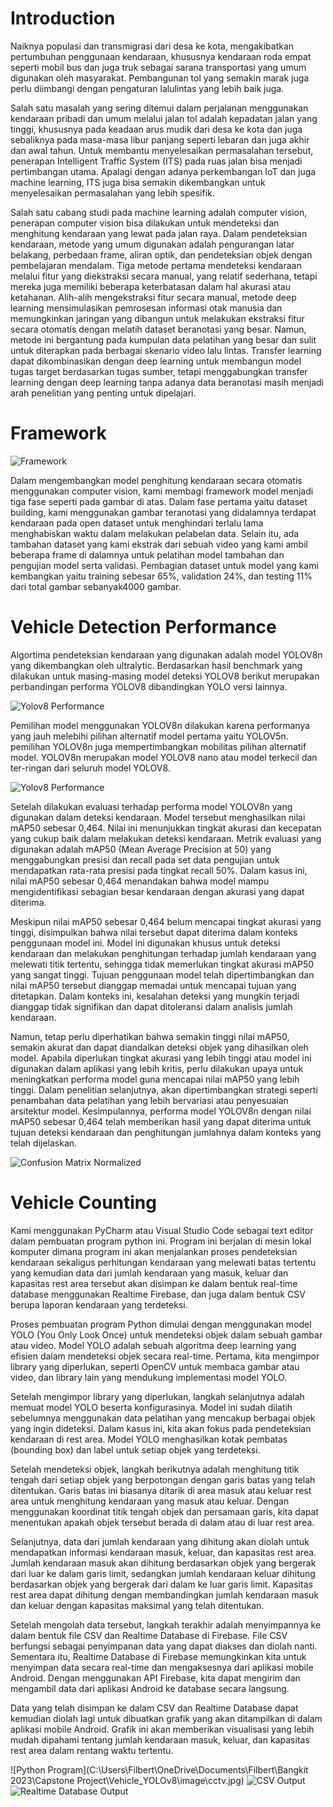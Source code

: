 
# Introduction 

Naiknya populasi dan transmigrasi dari desa ke kota, mengakibatkan pertumbuhan penggunaan kendaraan, khususnya kendaraan roda empat seperti mobil bus dan juga truk sebagai sarana transportasi yang umum digunakan oleh masyarakat. Pembangunan tol yang semakin marak juga perlu diimbangi dengan pengaturan lalulintas yang lebih baik juga. 

Salah satu masalah yang sering ditemui dalam perjalanan menggunakan kendaraan pribadi dan umum melalui jalan tol adalah kepadatan jalan yang tinggi, khususnya pada keadaan arus mudik dari desa ke kota dan juga sebaliknya pada masa-masa libur panjang seperti lebaran dan juga akhir dan awal tahun. Untuk membantu menyelesaikan permasalahan tersebut, penerapan Intelligent Traffic System (ITS) pada ruas jalan bisa menjadi pertimbangan utama. Apalagi dengan adanya perkembangan IoT dan juga machine learning, ITS juga bisa semakin dikembangkan untuk menyelesaikan permasalahan yang lebih spesifik. 

Salah satu cabang studi pada machine learning adalah computer vision, penerapan computer vision bisa dilakukan untuk mendeteksi dan menghitung kendaraan yang lewat pada jalan raya. Dalam pendeteksian kendaraan, metode yang umum digunakan adalah pengurangan latar belakang, perbedaan frame, aliran optik, dan pendeteksian objek dengan pembelajaran mendalam. Tiga metode pertama mendeteksi kendaraan melalui fitur yang diekstraksi secara manual, yang relatif sederhana, tetapi mereka juga memiliki beberapa keterbatasan dalam hal akurasi atau ketahanan. Alih-alih mengekstraksi fitur secara manual, metode deep learning mensimulasikan pemrosesan informasi otak manusia dan memungkinkan jaringan yang dibangun untuk melakukan ekstraksi fitur secara otomatis dengan melatih dataset beranotasi yang besar. Namun, metode ini bergantung pada kumpulan data pelatihan yang besar dan sulit untuk diterapkan pada berbagai skenario video lalu lintas. Transfer learning dapat dikombinasikan dengan deep learning untuk membangun model tugas target berdasarkan tugas sumber, tetapi menggabungkan transfer learning dengan deep learning tanpa adanya data beranotasi masih menjadi arah penelitian yang penting untuk dipelajari.

# Framework 

![Framework]()

Dalam mengembangkan model penghitung kendaraan secara otomatis menggunakan computer vision, kami membagi framework model menjadi tiga fase seperti pada gambar di atas. Dalam fase pertama yaitu dataset building, kami menggunakan gambar teranotasi yang didalamnya terdapat kendaraan pada open dataset untuk menghindari terlalu lama menghabiskan waktu dalam melakukan pelabelan data. Selain itu, ada tambahan dataset yang kami ekstrak dari sebuah video yang kami ambil beberapa frame di dalamnya untuk pelatihan model tambahan dan pengujian model serta validasi. Pembagian dataset untuk model yang kami kembangkan yaitu training sebesar 65%, validation 24%, dan testing 11% dari total gambar sebanyak4000 gambar. 

# Vehicle Detection Performance 

Algortima pendeteksian kendaraan yang digunakan adalah model YOLOV8n yang dikembangkan oleh ultralytic. Berdasarkan hasil benchmark yang dilakukan untuk masing-masing model deteksi YOLOV8 berikut merupakan perbandingan performa YOLOV8 dibandingkan YOLO versi lainnya. 

![Yolov8 Performance]()

Pemilihan model menggunakan YOLOV8n dilakukan karena performanya yang jauh melebihi pilihan alternatif model pertama yaitu YOLOV5n. pemilihan YOLOV8n juga mempertimbangkan mobilitas pilihan alternatif model. YOLOV8n merupakan model YOLOV8 nano atau model terkecil dan ter-ringan dari seluruh model YOLOV8. 

![Yolov8 Performance]()

Setelah dilakukan evaluasi terhadap performa model YOLOV8n yang digunakan dalam deteksi kendaraan. Model tersebut menghasilkan nilai mAP50 sebesar 0,464. Nilai ini menunjukkan tingkat akurasi dan kecepatan yang cukup baik dalam melakukan deteksi kendaraan. Metrik evaluasi yang digunakan adalah mAP50 (Mean Average Precision at 50) yang menggabungkan presisi dan recall pada set data pengujian untuk mendapatkan rata-rata presisi pada tingkat recall 50%. Dalam kasus ini, nilai mAP50 sebesar 0,464 menandakan bahwa model mampu mengidentifikasi sebagian besar kendaraan dengan akurasi yang dapat diterima. 

Meskipun nilai mAP50 sebesar 0,464 belum mencapai tingkat akurasi yang tinggi, disimpulkan bahwa nilai tersebut dapat diterima dalam konteks penggunaan model ini. Model ini digunakan khusus untuk deteksi kendaraan dan melakukan penghitungan terhadap jumlah kendaraan yang melewati titik tertentu, sehingga tidak memerlukan tingkat akurasi mAP50 yang sangat tinggi. Tujuan penggunaan model telah dipertimbangkan dan nilai mAP50 tersebut dianggap memadai untuk mencapai tujuan yang ditetapkan. Dalam konteks ini, kesalahan deteksi yang mungkin terjadi dianggap tidak signifikan dan dapat ditoleransi dalam analisis jumlah kendaraan. 

Namun, tetap perlu diperhatikan bahwa semakin tinggi nilai mAP50, semakin akurat dan dapat diandalkan deteksi objek yang dihasilkan oleh model. Apabila diperlukan tingkat akurasi yang lebih tinggi atau model ini digunakan dalam aplikasi yang lebih kritis, perlu dilakukan upaya untuk meningkatkan performa model guna mencapai nilai mAP50 yang lebih tinggi. Dalam penelitian selanjutnya, akan dipertimbangkan strategi seperti penambahan data pelatihan yang lebih bervariasi atau penyesuaian arsitektur model. Kesimpulannya, performa model YOLOV8n dengan nilai mAP50 sebesar 0,464 telah memberikan hasil yang dapat diterima untuk tujuan deteksi kendaraan dan penghitungan jumlahnya dalam konteks yang telah dijelaskan.

![Confusion Matrix Normalized]()

# Vehicle Counting 

Kami menggunakan PyCharm atau Visual Studio Code sebagai text editor dalam pembuatan program python ini. Program ini berjalan di mesin lokal komputer dimana program ini akan menjalankan proses pendeteksian kendaraan sekaligus perhitungan kendaraan yang melewati batas tertentu yang kemudian data dari jumlah kendaraan yang masuk, keluar dan kapasitas rest area tersebut akan disimpan ke dalam bentuk real-time database menggunakan Realtime Firebase, dan juga dalam bentuk CSV berupa laporan kendaraan yang terdeteksi. 

Proses pembuatan program Python dimulai dengan menggunakan model YOLO (You Only Look Once) untuk mendeteksi objek dalam sebuah gambar atau video. Model YOLO adalah sebuah algoritma deep learning yang efisien dalam mendeteksi objek secara real-time. Pertama, kita mengimpor library yang diperlukan, seperti OpenCV untuk membaca gambar atau video, dan library lain yang mendukung implementasi model YOLO. 

Setelah mengimpor library yang diperlukan, langkah selanjutnya adalah memuat model YOLO beserta konfigurasinya. Model ini sudah dilatih sebelumnya menggunakan data pelatihan yang mencakup berbagai objek yang ingin dideteksi. Dalam kasus ini, kita akan fokus pada pendeteksian kendaraan di rest area. Model YOLO menghasilkan kotak pembatas (bounding box) dan label untuk setiap objek yang terdeteksi. 

Setelah mendeteksi objek, langkah berikutnya adalah menghitung titik tengah dari setiap objek yang berpotongan dengan garis batas yang telah ditentukan. Garis batas ini biasanya ditarik di area masuk atau keluar rest area untuk menghitung kendaraan yang masuk atau keluar. Dengan menggunakan koordinat titik tengah objek dan persamaan garis, kita dapat menentukan apakah objek tersebut berada di dalam atau di luar rest area. 

Selanjutnya, data dari jumlah kendaraan yang dihitung akan diolah untuk mendapatkan informasi kendaraan masuk, keluar, dan kapasitas rest area. Jumlah kendaraan masuk akan dihitung berdasarkan objek yang bergerak dari luar ke dalam garis limit, sedangkan jumlah kendaraan keluar dihitung berdasarkan objek yang bergerak dari dalam ke luar garis limit. Kapasitas rest area dapat dihitung dengan membandingkan jumlah kendaraan masuk dan keluar dengan kapasitas maksimal yang telah ditentukan. 

Setelah mengolah data tersebut, langkah terakhir adalah menyimpannya ke dalam bentuk file CSV dan Realtime Database di Firebase. File CSV berfungsi sebagai penyimpanan data yang dapat diakses dan diolah nanti. Sementara itu, Realtime Database di Firebase memungkinkan kita untuk menyimpan data secara real-time dan mengaksesnya dari aplikasi mobile Android. Dengan menggunakan API Firebase, kita dapat mengirim dan mengambil data dari aplikasi Android ke database secara langsung. 

Data yang telah disimpan ke dalam CSV dan Realtime Database dapat kemudian diolah lagi untuk dibuatkan grafik yang akan ditampilkan di dalam aplikasi mobile Android. Grafik ini akan memberikan visualisasi yang lebih mudah dipahami tentang jumlah kendaraan masuk, keluar, dan kapasitas rest area dalam rentang waktu tertentu. 

![Python Program](C:\Users\Filbert\OneDrive\Documents\Filbert\Bangkit 2023\Capstone Project\Vehicle_YOLOv8\image\cctv.jpg)
![CSV Output]()
![Realtime Database Output]()